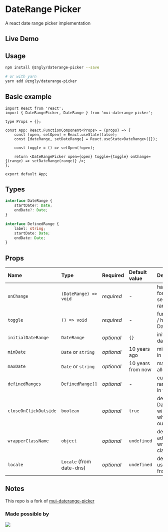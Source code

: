 # DateRange Picker

A react date range picker implementation

## Live Demo

<!-- Check out the project running [here](https://codesandbox.io/s/mui-daterange-picker-playground-for-pb-r9rmn?file=/src/App.js)! -->

## Usage

```bash
npm install @zngly/daterange-picker --save

# or with yarn
yarn add @zngly/daterange-picker
```

## Basic example

```tsx
import React from 'react';
import { DateRangePicker, DateRange } from 'mui-daterange-picker';

type Props = {};

const App: React.FunctionComponent<Props> = (props) => {
    const [open, setOpen] = React.useState(false);
    const [dateRange, setDateRange] = React.useState<DateRange>({});

    const toggle = () => setOpen(!open);

    return <DateRangePicker open={open} toggle={toggle} onChange={(range) => setDateRange(range)} />;
};

export default App;
```

## Types

```ts
interface DateRange {
    startDate?: Date;
    endDate?: Date;
}

interface DefinedRange {
    label: string;
    startDate: Date;
    endDate: Date;
}
```

## Props

| Name                  | Type                     | Required   | Default value     | Description                                                           |
| :-------------------- | :----------------------- | :--------- | :---------------- | :-------------------------------------------------------------------- |
| `onChange`            | `(DateRange) => void`    | _required_ | -                 | handler function for providing selected date range                    |
| `toggle`              | `() => void`             | _required_ | -                 | function to show / hide the DateRangePicker                           |
| `initialDateRange`    | `DateRange`              | _optional_ | `{}`              | initially selected date range                                         |
| `minDate`             | `Date` or `string`       | _optional_ | 10 years ago      | min date allowed in range                                             |
| `maxDate`             | `Date` or `string`       | _optional_ | 10 years from now | max date allowed in range                                             |
| `definedRanges`       | `DefinedRange[]`         | _optional_ | -                 | custom defined ranges to show in the list                             |
| `closeOnClickOutside` | `boolean`                | _optional_ | `true`            | defines if DateRangePicker will be closed when clicking outside of it |
| `wrapperClassName`    | `object`                 | _optional_ | `undefined`       | defines additional wrapper style classes                              |
| `locale`              | `Locale` (from date-dns) | _optional_ | `undefined`       | defines locale to use (from date-fns package)                         |

## Notes

This repo is a fork of [mui-daterange-picker](https://github.com/ricard33/mui-daterange-picker)

### Made possible by

<a href="https://github.com/ricard33/mui-daterange-picker/graphs/contributors">
  <img src="https://contributors-img.web.app/image?repo=ricard33/mui-daterange-picker" />
</a>
